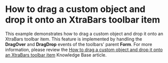 # How to drag a custom object and drop it onto an XtraBars toolbar item


<p>This example demonstrates how to drag a custom object and drop it onto an XtraBars toolbar item. This feature is implemented by handling the <strong>DragOver</strong> and <strong>DragDrop</strong> events of the toolbars' parent <strong>Form</strong>. For more information, please review the <a href="https://www.devexpress.com/Support/Center/p/A1591">How to drag a custom object and drop it onto an XtraBars toolbar item</a> Knowledge Base article.</p>

<br/>


